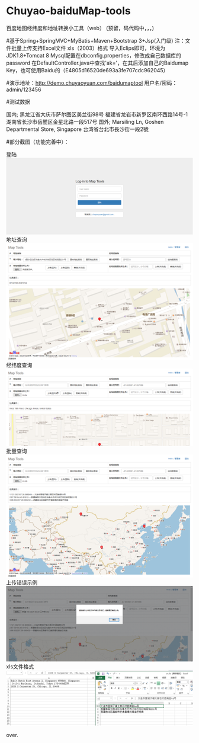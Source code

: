 # Chuyao-baiduMap-tools
百度地图经纬度和地址转换小工具（web）
(预留，码代码中，，，)

#基于Spring+SpringMVC+MyBatis+Maven+Bootstrap 3+Jsp(入门级)
注：文件批量上传支持Excel文件 xls（2003）格式
导入Eclips即可，环境为JDK1.8+Tomcat 8
Mysql配置在dbconfig.properties，修改成自己数据库的password
在DefaultController.java中查找'ak='，在其后添加自己的Baidumap Key，也可使用Baidu的（E4805d16520de693a3fe707cdc962045）

#演示地址：http://demo.chuyaoyuan.com/baidumaptool
用户名/密码：admin/123456

#测试数据

国内;
黑龙江省大庆市萨尔图区美兰街98号
福建省龙岩市新罗区南环西路14号-1
湖南省长沙市岳麓区金星北路一段517号
国外;
Marsiling Ln, Goshen Departmental Store, Singapore 
台湾省台北市長沙街一段2號

#部分截图（功能完善中）：

登陆
![login](https://raw.githubusercontent.com/Chuyaoyuan/Chuyao-baiduMap-tools/master/pic/login.png)
地址查询
![address](https://raw.githubusercontent.com/Chuyaoyuan/Chuyao-baiduMap-tools/master/pic/address.png)
经纬度查询
![lonlat](https://raw.githubusercontent.com/Chuyaoyuan/Chuyao-baiduMap-tools/master/pic/%E7%BB%8F%E7%BA%AC%E5%BA%A6.png)
批量查询
![long](https://raw.githubusercontent.com/Chuyaoyuan/Chuyao-baiduMap-tools/master/pic/file.png)
上传错误示例
![error](https://raw.githubusercontent.com/Chuyaoyuan/Chuyao-baiduMap-tools/master/pic/%E9%94%99%E8%AF%AF2.png)
xls文件格式
![error](https://raw.githubusercontent.com/Chuyaoyuan/Chuyao-baiduMap-tools/master/pic/%E6%96%87%E4%BB%B6.png)

over.
